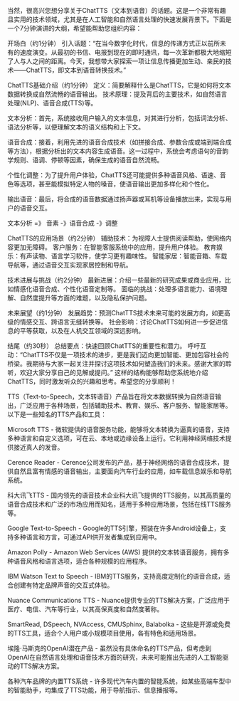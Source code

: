 当然，很高兴您想分享关于ChatTTS（文本到语音）的话题。这是一个非常有趣且实用的技术领域，尤其是在人工智能和自然语言处理的快速发展背景下。下面是一个7分钟演讲的大纲，希望能帮助您组织内容：

开场白（约1分钟）
引入话题：“在当今数字化时代，信息的传递方式正以前所未有的速度演变。从最初的书信、电报到现在的即时通讯，每一次革新都极大地缩短了人与人之间的距离。今天，我想带大家探索一项让信息传播更加生动、亲民的技术——ChatTTS，即文本到语音转换技术。”

ChatTTS基础介绍（约1分钟）
定义：简要解释什么是ChatTTS，它是如何将文本数据转换成自然流畅的语音输出。
技术原理：提及背后的主要技术，如自然语言处理(NLP)、语音合成(TTS)等。

文本分析：首先，系统接收用户输入的文本信息，对其进行分析，包括词法分析、语法分析等，以便理解文本的语义结构和上下文。

语音合成：接着，利用先进的语音合成技术（如拼接合成、参数合成或端到端合成等方法），根据分析出的文本内容生成语音。这一过程中，系统会考虑语句的音韵学规则、语调、停顿等因素，确保生成的语音自然流畅。

个性化调整：为了提升用户体验，ChatTTS还可能提供多种语音风格、语速、音色等选项，甚至能模拟特定人物的嗓音，使语音输出更加多样化和个性化。

输出语音：最后，将合成的语音数据通过扬声器或耳机等设备播放出来，实现与用户的语音交互。


文本分析 =》 音素 -》语音合成 -》调整


ChatTTS的应用场景（约2分钟）
辅助技术：为视障人士提供阅读帮助，使网络内容更加无障碍。
客户服务：在智能客服系统中的应用，提升用户体验。
教育娱乐：有声读物、语言学习软件，使学习更有趣味性。
智能家居：智能音箱、车载导航等，通过语音交互实现家居控制和导航。

技术进展与挑战（约2分钟）
最新进展：介绍一些最新的研究成果或商业应用，比如情感化语音合成、个性化语音定制等。
面临的挑战：处理多语言能力、语境理解、自然度提升等方面的难题，以及隐私保护问题。

未来展望（约1分钟）
发展趋势：预测ChatTTS技术未来可能的发展方向，如更高级的情感交互、跨语言无缝转换等。
社会影响：讨论ChatTTS如何进一步促进信息的平等获取，以及在人机交互领域的深远影响。

结尾（约30秒）
总结要点：快速回顾ChatTTS的重要性和潜力。
呼吁互动：“ChatTTS不仅是一项技术的进步，更是我们迈向更加智能、更加包容社会的桥梁。我期待与大家一起关注并探讨这项技术如何塑造我们的未来。感谢大家的聆听，欢迎大家分享自己的见解或提问。”
这样的结构能够帮助您系统地介绍ChatTTS，同时激发听众的兴趣和思考。希望您的分享顺利！







TTS（Text-to-Speech，文本转语音）产品旨在将文本数据转换为自然语音输出，广泛应用于各种场景，包括辅助技术、教育、娱乐、客户服务、智能家居等。以下是一些知名的TTS产品和工具：

Microsoft TTS - 微软提供的语音服务功能，能够将文本转换为逼真的语音，支持多种语言和自定义选项，可在云、本地或边缘设备上运行。它利用神经网络技术提供接近真人的发音。

Cerence Reader - Cerence公司发布的产品，基于神经网络的语音合成技术，提供自然且富有情感的语音输出，主要面向汽车行业的应用，如车载信息娱乐和导航系统。

科大讯飞TTS - 国内领先的语音技术企业科大讯飞提供的TTS服务，以其高质量的语音合成技术和广泛的市场应用而知名，适用于多种应用场景，包括在线TTS服务等。

Google Text-to-Speech - Google的TTS引擎，预装在许多Android设备上，支持多种语言和方言，可通过API供开发者集成到应用中。

Amazon Polly - Amazon Web Services (AWS) 提供的文本转语音服务，拥有多种语音风格和语言选项，适合各种规模的应用程序。

IBM Watson Text to Speech - IBM的TTS服务，支持高度定制化的语音合成，适合创建有特定品牌声音的交互式体验。

Nuance Communications TTS - Nuance提供专业的TTS解决方案，广泛应用于医疗、电信、汽车等行业，以其高保真度和自然度著称。

SmartRead, DSpeech, NVAccess, CMUSphinx, Balabolka - 这些是开源或免费的TTS工具，适合个人用户或小规模项目使用，各有特色和适用场景。

埃隆·马斯克的OpenAI潜在产品 - 虽然没有具体命名的TTS产品，但考虑到OpenAI在自然语言处理和语音技术方面的研究，未来可能推出先进的人工智能驱动的TTS解决方案。

各种汽车品牌的内置TTS系统 - 许多现代汽车内置的智能系统，如某些高端车型中的智能助手，均集成了TTS功能，用于导航指示、信息播报等。